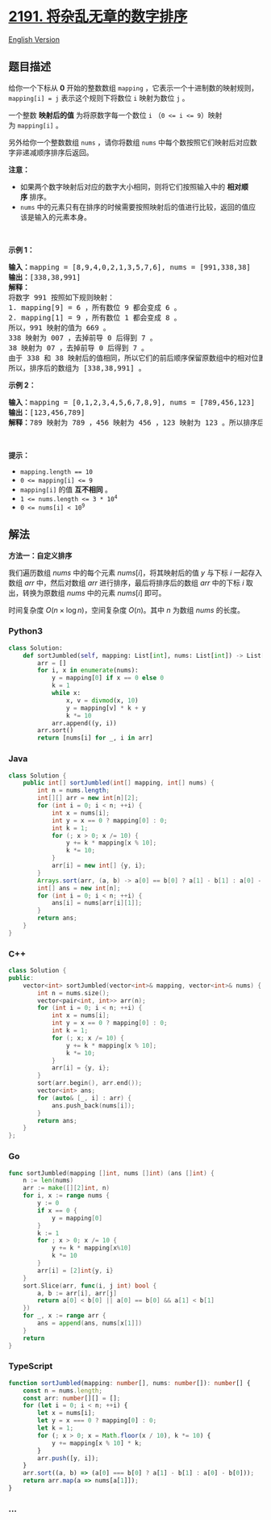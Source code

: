 # [2191. 将杂乱无章的数字排序](https://leetcode.cn/problems/sort-the-jumbled-numbers)

[English Version](/solution/2100-2199/2191.Sort%20the%20Jumbled%20Numbers/README_EN.md)

## 题目描述

<!-- 这里写题目描述 -->

<p>给你一个下标从 <strong>0</strong>&nbsp;开始的整数数组&nbsp;<code>mapping</code>&nbsp;，它表示一个十进制数的映射规则，<code>mapping[i] = j</code>&nbsp;表示这个规则下将数位&nbsp;<code>i</code>&nbsp;映射为数位 <code>j</code>&nbsp;。</p>

<p>一个整数 <strong>映射后的值</strong>&nbsp;为将原数字每一个数位 <code>i</code>&nbsp;（<code>0 &lt;= i &lt;= 9</code>）映射为&nbsp;<code>mapping[i]</code>&nbsp;。</p>

<p>另外给你一个整数数组&nbsp;<code>nums</code>&nbsp;，请你将数组<em>&nbsp;</em><code>nums</code>&nbsp;中每个数按照它们映射后对应数字非递减顺序排序后返回。</p>

<p><strong>注意：</strong></p>

<ul>
	<li>如果两个数字映射后对应的数字大小相同，则将它们按照输入中的 <strong>相对顺序</strong>&nbsp;排序。</li>
	<li><code>nums</code>&nbsp;中的元素只有在排序的时候需要按照映射后的值进行比较，返回的值应该是输入的元素本身。</li>
</ul>

<p>&nbsp;</p>

<p><strong>示例 1：</strong></p>

<pre><b>输入：</b>mapping = [8,9,4,0,2,1,3,5,7,6], nums = [991,338,38]
<b>输出：</b>[338,38,991]
<b>解释：</b>
将数字 991 按照如下规则映射：
1. mapping[9] = 6 ，所有数位 9 都会变成 6 。
2. mapping[1] = 9 ，所有数位 1 都会变成 8 。
所以，991 映射的值为 669 。
338 映射为 007 ，去掉前导 0 后得到 7 。
38 映射为 07 ，去掉前导 0 后得到 7 。
由于 338 和 38 映射后的值相同，所以它们的前后顺序保留原数组中的相对位置关系，338 在 38 的前面。
所以，排序后的数组为 [338,38,991] 。
</pre>

<p><strong>示例 2：</strong></p>

<pre><b>输入：</b>mapping = [0,1,2,3,4,5,6,7,8,9], nums = [789,456,123]
<b>输出：</b>[123,456,789]
<b>解释：</b>789 映射为 789 ，456 映射为 456 ，123 映射为 123 。所以排序后数组为 [123,456,789] 。
</pre>

<p>&nbsp;</p>

<p><strong>提示：</strong></p>

<ul>
	<li><code>mapping.length == 10</code></li>
	<li><code>0 &lt;= mapping[i] &lt;= 9</code></li>
	<li><code>mapping[i]</code>&nbsp;的值 <strong>互不相同</strong>&nbsp;。</li>
	<li><code>1 &lt;= nums.length &lt;= 3 * 10<sup>4</sup></code></li>
	<li><code>0 &lt;= nums[i] &lt; 10<sup>9</sup></code></li>
</ul>

## 解法

<!-- 这里可写通用的实现逻辑 -->

**方法一：自定义排序**

我们遍历数组 $nums$ 中的每个元素 $nums[i]$，将其映射后的值 $y$ 与下标 $i$ 一起存入数组 $arr$ 中，然后对数组 $arr$ 进行排序，最后将排序后的数组 $arr$ 中的下标 $i$ 取出，转换为原数组 $nums$ 中的元素 $nums[i]$ 即可。

时间复杂度 $O(n \times \log n)$，空间复杂度 $O(n)$。其中 $n$ 为数组 $nums$ 的长度。

<!-- tabs:start -->

### **Python3**

<!-- 这里可写当前语言的特殊实现逻辑 -->

```python
class Solution:
    def sortJumbled(self, mapping: List[int], nums: List[int]) -> List[int]:
        arr = []
        for i, x in enumerate(nums):
            y = mapping[0] if x == 0 else 0
            k = 1
            while x:
                x, v = divmod(x, 10)
                y = mapping[v] * k + y
                k *= 10
            arr.append((y, i))
        arr.sort()
        return [nums[i] for _, i in arr]
```

### **Java**

<!-- 这里可写当前语言的特殊实现逻辑 -->

```java
class Solution {
    public int[] sortJumbled(int[] mapping, int[] nums) {
        int n = nums.length;
        int[][] arr = new int[n][2];
        for (int i = 0; i < n; ++i) {
            int x = nums[i];
            int y = x == 0 ? mapping[0] : 0;
            int k = 1;
            for (; x > 0; x /= 10) {
                y += k * mapping[x % 10];
                k *= 10;
            }
            arr[i] = new int[] {y, i};
        }
        Arrays.sort(arr, (a, b) -> a[0] == b[0] ? a[1] - b[1] : a[0] - b[0]);
        int[] ans = new int[n];
        for (int i = 0; i < n; ++i) {
            ans[i] = nums[arr[i][1]];
        }
        return ans;
    }
}
```

### **C++**

```cpp
class Solution {
public:
    vector<int> sortJumbled(vector<int>& mapping, vector<int>& nums) {
        int n = nums.size();
        vector<pair<int, int>> arr(n);
        for (int i = 0; i < n; ++i) {
            int x = nums[i];
            int y = x == 0 ? mapping[0] : 0;
            int k = 1;
            for (; x; x /= 10) {
                y += k * mapping[x % 10];
                k *= 10;
            }
            arr[i] = {y, i};
        }
        sort(arr.begin(), arr.end());
        vector<int> ans;
        for (auto& [_, i] : arr) {
            ans.push_back(nums[i]);
        }
        return ans;
    }
};
```

### **Go**

```go
func sortJumbled(mapping []int, nums []int) (ans []int) {
	n := len(nums)
	arr := make([][2]int, n)
	for i, x := range nums {
		y := 0
		if x == 0 {
			y = mapping[0]
		}
		k := 1
		for ; x > 0; x /= 10 {
			y += k * mapping[x%10]
			k *= 10
		}
		arr[i] = [2]int{y, i}
	}
	sort.Slice(arr, func(i, j int) bool {
		a, b := arr[i], arr[j]
		return a[0] < b[0] || a[0] == b[0] && a[1] < b[1]
	})
	for _, x := range arr {
		ans = append(ans, nums[x[1]])
	}
	return
}
```

### **TypeScript**

```ts
function sortJumbled(mapping: number[], nums: number[]): number[] {
    const n = nums.length;
    const arr: number[][] = [];
    for (let i = 0; i < n; ++i) {
        let x = nums[i];
        let y = x === 0 ? mapping[0] : 0;
        let k = 1;
        for (; x > 0; x = Math.floor(x / 10), k *= 10) {
            y += mapping[x % 10] * k;
        }
        arr.push([y, i]);
    }
    arr.sort((a, b) => (a[0] === b[0] ? a[1] - b[1] : a[0] - b[0]));
    return arr.map(a => nums[a[1]]);
}
```

### **...**

```

```

<!-- tabs:end -->
